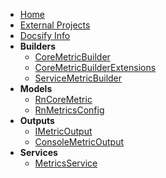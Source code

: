 - [Home](./)
- [External Projects](./external-projects.md)
- [Docsify Info](./docsify.md)
- **Builders**
  - [CoreMetricBuilder](./builders/CoreMetricBuilder.md)
  - [CoreMetricBuilderExtensions](./builders/CoreMetricBuilderExtensions.md)
  - [ServiceMetricBuilder](./builders/ServiceMetricBuilder.md)
- **Models**
  - [RnCoreMetric](./models/RnCoreMetric.md)
  - [RnMetricsConfig](./models/RnMetricsConfig.md)
- **Outputs**
  - [IMetricOutput](./outputs/IMetricOutput.md)
  - [ConsoleMetricOutput](./outputs/ConsoleMetricOutput.md)
- **Services**
  - [MetricsService](./services/MetricsService.md)
